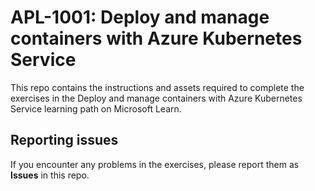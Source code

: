 # APL-1001: Deploy and manage containers with Azure Kubernetes Service

This repo contains the instructions and assets required to complete the exercises in the  Deploy and manage containers with Azure Kubernetes Service learning path on Microsoft Learn.
## Reporting issues
If you encounter any problems in the exercises, please report them as **Issues** in this repo.

